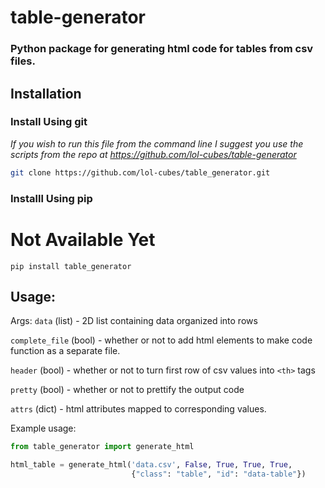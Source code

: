 # table-generator

### Python package for generating html code for tables from csv files.

## Installation

### Install Using git

*If you wish to run this file from the command line I suggest you use the scripts from the repo at <https://github.com/lol-cubes/table-generator>*

```bash
git clone https://github.com/lol-cubes/table_generator.git
```

### Installl Using pip

# **Not Available Yet**

```pip
pip install table_generator
```

## Usage:

Args:
`data` (list) - 2D list containing data organized into rows

`complete_file` (bool) -  whether or not to add html elements to make code function as a separate file.

`header` (bool) - whether or not to turn first row of csv values into `<th>` tags

`pretty` (bool) - whether or not to prettify the output code

`attrs` (dict) - html attributes mapped to corresponding values.

Example usage:
```python
from table_generator import generate_html

html_table = generate_html('data.csv', False, True, True, True, 
                           {"class": "table", "id": "data-table"})
```
